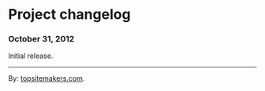 # Project changelog

### October 31, 2012

Initial release.

<hr>

By: [topsitemakers.com](http://www.topsitemakers.com).

